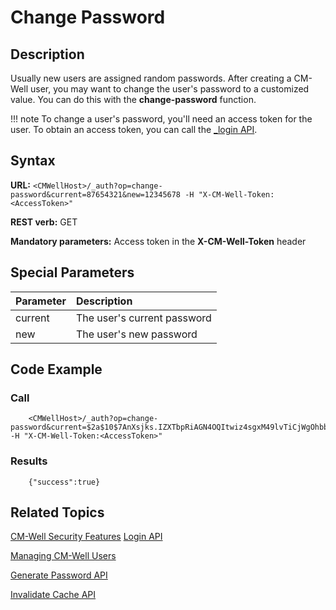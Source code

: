 # Change Password

## Description

Usually new users are assigned random passwords. After creating a CM-Well user, you may want to change the user's password to a customized value. You can do this with the **change-password** function.

!!! note
	To change a user's password, you'll need an access token for the user. To obtain an access token, you can call the [_login API](API.Auth.Login.md).

## Syntax

**URL:** ```<CMWellHost>/_auth?op=change-password&current=87654321&new=12345678 -H "X-CM-Well-Token:<AccessToken>"```

**REST verb:** GET

**Mandatory parameters:** Access token in the **X-CM-Well-Token** header

## Special Parameters

Parameter | Description 
:---------|:-------------
current   | The user's current password
new       | The user's new password

## Code Example

### Call

```
    <CMWellHost>/_auth?op=change-password&current=$2a$10$7AnXsjks.IZXTbpRiAGN4OQItwiz4sgxM49lvTiCjWgOhbbOQkg2m&new=12345678 -H "X-CM-Well-Token:<AccessToken>"
```

### Results

```
    {"success":true}
```

## Related Topics

[CM-Well Security Features](../../DeveloperGuide/DevGuide.CM-WellSecurityFeatures.md)
[Login API](API.Auth.Login.md)

[Managing CM-Well Users](../../DeveloperGuide/DevGuide.ManagingUsers.md)

[Generate Password API](API.Auth.GeneratePassword.md)

[Invalidate Cache API](API.Auth.InvalidateCache.md)


